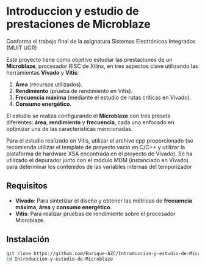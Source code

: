 # Introduccion y estudio de prestaciones de Microblaze
Conforma el trabajo final de la asignatura Sistemas Electrónicos Integrados (MUIT UGR)


Este proyecto tiene como objetivo estudiar las prestaciones de un **Microblaze**, procesador RISC de Xilinx, en tres aspectos clave utilizando las herramientas **Vivado** y **Vitis**:
1. **Área** (recursos utilizados).
2. **Rendimiento** (prueba de rendimiento en Vitis).
3. **Frecuencia máxima** (mediante el estudio de rutas críticas en Vivado).
4. **Consumo energético**.

El estudio se realiza configurando el **Microblaze** con tres presets diferentes: **área**, **rendimiento** y **frecuencia**, cada uno enfocado en optimizar una de las características mencionadas.

Para el estudio realizado en Vitis, utilizar el archivo cpp proporcionado (se recomienda utilizar el template de proyecto vacio en C/C++ y utilizar la plataforma de hardware XSA encontrada en el proyecto de Vivado). 
Se ha utilizado el depurador junto con el módulo MDM (instanciado en Vivado) para determinar los contenidos de las variables internas del temporizador

## Requisitos

- **Vivado**: Para sintetizar el diseño y obtener las métricas de **frecuencia máxima**, **área** y **consumo energético**.
- **Vitis**: Para realizar pruebas de rendimiento sobre el procesador Microblaze.

## Instalación

```bash
git clone https://github.com/Enrique-AZC/Introduccion-y-estudio-de-Microblaze
cd Introduccion-y-estudio-de-Microblaze
